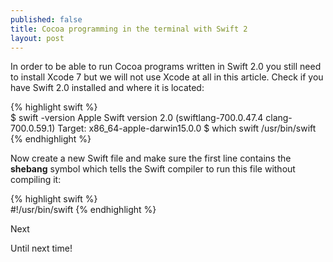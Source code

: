 ```yaml
---
published: false
title: Cocoa programming in the terminal with Swift 2
layout: post
---
```

In order to be able to run Cocoa programs written in Swift 2.0 you still need to install Xcode 7 but we will not use Xcode at all in this article. Check if you have Swift 2.0 installed and where it is located:

{% highlight swift %}     
$  swift -version
Apple Swift version 2.0 (swiftlang-700.0.47.4 clang-700.0.59.1)
Target: x86_64-apple-darwin15.0.0
$  which swift
/usr/bin/swift
{% endhighlight %}

Now create a new Swift file and make sure the first line contains the __shebang__ symbol which tells the Swift compiler to run this file without compiling it:

{% highlight swift %}     
#!/usr/bin/swift
{% endhighlight %}

Next

Until next time!